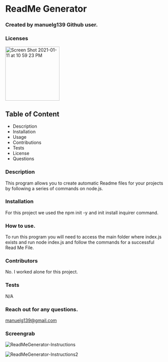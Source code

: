 
# ReadMe Generator
### Created  by manuelg139 Github user.


### Licenses
<img width="170" alt="Screen Shot 2021-01-11 at 10 59 23 PM" src="https://img.shields.io/badge/license-MIT%20License-blue?style=flat-square">


## Table of Content
- Description
- Installation
- Usage
- Contributions
- Tests
- License 
- Questions

### Description
This program allows you to create automatic Readme files for your projects by following a series of commands on node.js.  

### Installation
For this project we used the npm init -y and init install inquirer command.

### How to use.
To run this program you will need to access the main folder where index.js exists and run node index.js and follow the commands for a successful Read Me File.

### Contributors
No. I worked alone for this project.

### Tests
N/A

### Reach out for any questions.
manuelg139@gmail.com 

### Screengrab
![ReadMeGenerator-Instructions](https://user-images.githubusercontent.com/75399668/110221620-db082080-7e92-11eb-990c-544c876d4f79.gif)

![ReadMeGenerator-Instructions2](https://user-images.githubusercontent.com/75399668/110221801-d55f0a80-7e93-11eb-99bb-bae9258727a1.gif)

